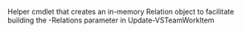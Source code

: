 Helper cmdlet that creates an in-memory Relation object to facilitate building the -Relations parameter in Update-VSTeamWorkItem